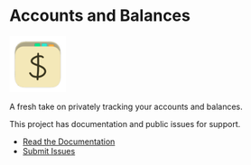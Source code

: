 # Accounts and Balances

<img src="https://github.com/rajkowski/accounts-and-balances/blob/main/docs/assets/accounts-and-balances-app-icon.png" alt="Accounts and Balances App Icon" width="100" height="100">

A fresh take on privately tracking your accounts and balances.

This project has documentation and public issues for support.

- [Read the Documentation](https://github.com/rajkowski/accounts-and-balances/wiki)
- [Submit Issues](https://github.com/rajkowski/accounts-and-balances/issues)
